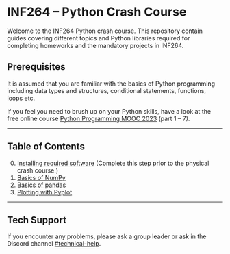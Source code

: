 # INF264 – Python Crash Course 

Welcome to the INF264 Python crash course. This repository contain guides covering different topics and Python libraries required for completing homeworks and the mandatory projects in INF264.

## Prerequisites

It is assumed that you are familiar with the basics of Python programming including data types and structures, conditional statements, functions, loops etc.

If you feel you need to brush up on your Python skills, have a look at the free online course [Python Programming MOOC 2023](https://programming-23.mooc.fi/) (part 1 – 7).

---

## Table of Contents

0. [Installing required software](./install_conda.md) (Complete this step prior to the physical crash course.)
1. [Basics of NumPy](./numpy.md)
2. [Basics of pandas](./pandas.md)
3. [Plotting with Pyplot](./pyplot.md)

---

## Tech Support

If you encounter any problems, please ask a group leader or ask in the Discord channel [#technical-help](https://discord.com/channels/1248589525341704254/1248593123026927726).
